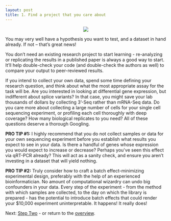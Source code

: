 ```yaml
---
layout: post
title: 1. Find a project that you care about
---
```

<p align="center">
  <img src="https://media1.giphy.com/media/XQIoQJWScAtfa/source.gif">
</p>

You may very well have a hypothesis you want to test, and a dataset in hand already. If not – that’s great news! 

You don’t need an existing research project to start learning - re-analyzing or replicating the results in a published paper is always a good way to start. It’ll help double-check your code (and double-check the authors as well) to compare your output to peer-reviewed results.

If you intend to collect your own data, spend some time defining your research question, and think about what the most appropriate assay for the task will be. Are you interested in looking at differential gene expression, but indifferent about splice variants? In that case, you might save your lab thousands of dollars by collecting 3’-Seq rather than mRNA-Seq data. Do you care more about collecting a large number of cells for your single cell sequencing experiment, or profiling each cell thoroughly with deep coverage? How many biological replicates to you need? All of these questions deserve a thorough Googling.

<p class="message">
  <b>PRO TIP #1:</b> I highly recommend that you do not collect samples or data for your own sequencing experiment before you establish what results you expect to see in your data. Is there a handful of genes whose expression you would expect to increase or decrease? Perhaps you've seen this effect via qRT-PCR already? This will act as a sanity check, and ensure you aren’t investing in a dataset that will yield nothing.</p>
 
 <p class="message">
  <b>PRO TIP #2:</b> Truly consider how to craft a batch effect-minimizing experimental design, preferably with the help of an experienced bioinformatician. No amount of computational wizardry can undo big confounders in your data. Every step of the experiment - from the method with which samples are collected, to the day on which the library is prepared - has the potential to introduce batch effects that could render your $10,000 experiment uninterpretable. It happens! It really does!</p>



Next: [Step Two](https://kmuench.github.io/2020/03/18/step-2/) - or return to the [overview](https://kmuench.github.io/2020/03/18/ten-steps-to-bioinf/).
